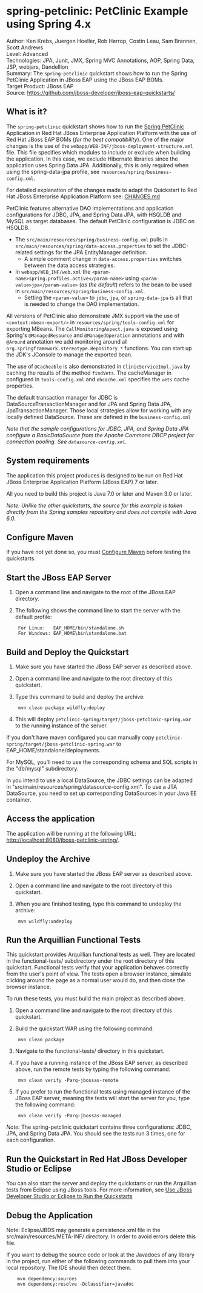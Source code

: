spring-petclinic: PetClinic Example using Spring 4.x  
======================================================
Author: Ken Krebs, Juergen Hoeller, Rob Harrop, Costin Leau, Sam Brannen, Scott Andrews  
Level: Advanced  
Technologies: JPA, Junit, JMX, Spring MVC Annotations, AOP, Spring Data, JSP, webjars, Dandellion  
Summary: The `spring-petclinic` quickstart shows how to run the Spring PetClinic Application in JBoss EAP using the JBoss EAP BOMs.  
Target Product: JBoss EAP  
Source: <https://github.com/jboss-developer/jboss-eap-quickstarts/>  

What is it?  
-----------
The `spring-petclinic` quickstart shows how to run the [Spring PetClinic](<http://github.com/spring-projects/spring-petclinic>) Application 
in Red Hat JBoss Enterprise Application Platform with the use of Red Hat JBoss EAP BOMs (_for the best compatibility_). One of the major 
changes is the use of the `webapp/WEB-INF/jboss-deployment-structure.xml` file. This file specifies which modules 
to include or exclude when building the application. In this case, we exclude Hibernate libraries since the application 
uses Spring Data JPA. Additionally, this is only required when using the spring-data-jpa profile, see `resources/spring/business-config.xml`.

For detailed explanation of the changes made to adapt the Quickstart to Red Hat JBoss Enterprise Application Platform see: [CHANGES.md](CHANGES.md)

PetClinic features alternative DAO implementations and application configurations for JDBC, JPA, and Spring Data JPA, with 
HSQLDB and MySQL as target databases. The default PetClinic configuration is JDBC on HSQLDB.  

* The `src/main/resources/spring/business-config.xml` pulls in `src/main/resources/spring/data-access.properties` to set 
the JDBC-related settings for the JPA EntityManager definition. 
    * A simple comment change in `data-access.properties` switches between the data access strategies. 
* In `webapp/WEB_INF/web.xml` the `<param-name>spring.profiles.active</param-name>` using `<param-value>jpa</param-value>` 
(_as the default_) refers to the bean to be used in `src/main/resources/spring/business-config.xml`. 
    * Setting the `<param-value>` to `jdbc`, `jpa`, or `spring-data-jpa` is all that is needed to change the DAO implementation.

All versions of PetClinic also demonstrate JMX support via the use of `<context:mbean-export/>` in `resources/spring/tools-config.xml` 
for exporting MBeans. The `CallMonitoringAspect.java` is exposed using Spring's `@ManagedResource` and `@ManagedOperation`
annotations and with `@Around` annotation we add monitoring around all `org.springframework.stereotype.Repository *` functions. 
You can start up the JDK's JConsole to manage the exported bean.

The use of `@Cacheable` is also demonstrated in `ClinicServiceImpl.java` by caching the results of the method `findVets`.
The cacheManager in configured in `tools-config.xml` and `ehcache.xml` specifies the `vets` cache properties.

The default transaction manager for JDBC is DataSourceTransactionManager and for JPA and Spring Data JPA, JpaTransactionManager.
Those local strategies allow for working with any locally defined DataSource. These are defined in the `business-config.xml`

_Note that the sample configurations for JDBC, JPA, and Spring Data JPA configure a BasicDataSource from the Apache Commons 
DBCP project for connection pooling. See `datasource-config.xml`._

System requirements  
-------------------

The application this project produces is designed to be run on Red Hat JBoss Enterprise Application Platform (JBoss EAP) 7 or later.

All you need to build this project is Java 7.0 or later and Maven 3.0 or later.

_Note: Unlike the other quickstarts, the source for this example is taken directly from the Spring samples repository and 
does not compile with Java 6.0._


Configure Maven
---------------

If you have not yet done so, you must [Configure Maven](https://github.com/jboss-developer/jboss-developer-shared-resources/blob/master/guides/CONFIGURE_MAVEN.md#configure-maven-to-build-and-deploy-the-quickstarts) before testing the quickstarts.


Start the JBoss EAP Server  
-------------------------

1. Open a command line and navigate to the root of the JBoss EAP directory.
2. The following shows the command line to start the server with the default profile:

        For Linux:   EAP_HOME/bin/standalone.sh
        For Windows: EAP_HOME\bin\standalone.bat


Build and Deploy the Quickstart
-------------------------

1. Make sure you have started the JBoss EAP server as described above.
2. Open a command line and navigate to the root directory of this quickstart.
3. Type this command to build and deploy the archive:

        mvn clean package wildfly:deploy

4. This will deploy `petclinic-spring/target/jboss-petclinic-spring.war` to the running instance of the server.

If you don't have maven configured you can manually copy `petclinic-spring/target/jboss-petclinic-spring.war` to EAP_HOME/standalone/deployments.

For MySQL, you'll need to use the corresponding schema and SQL scripts in the "db/mysql" subdirectory.

In you intend to use a local DataSource, the JDBC settings can be adapted in "src/main/resources/spring/datasource-config.xml". 
To use a JTA DataSource, you need to set up corresponding DataSources in your Java EE container.

 
Access the application
---------------------

The application will be running at the following URL: <http://localhost:8080/jboss-petclinic-spring/>.


Undeploy the Archive
--------------------

1. Make sure you have started the JBoss EAP server as described above.
2. Open a command line and navigate to the root directory of this quickstart.
3. When you are finished testing, type this command to undeploy the archive:

        mvn wildfly:undeploy


Run the Arquillian Functional Tests
-----------------------------------

This quickstart provides Arquillian functional tests as well. They are located in the functional-tests/ subdirectory under 
the root directory of this quickstart. Functional tests verify that your application behaves correctly from the user's point 
of view. The tests open a browser instance, simulate clicking around the page as a normal user would do, and then close the browser instance.

To run these tests, you must build the main project as described above.

1. Open a command line and navigate to the root directory of this quickstart.
2. Build the quickstart WAR using the following command:

        mvn clean package

3. Navigate to the functional-tests/ directory in this quickstart.
4. If you have a running instance of the JBoss EAP server, as described above, run the remote tests by typing the following command:

        mvn clean verify -Parq-jbossas-remote

5. If you prefer to run the functional tests using managed instance of the JBoss EAP server, meaning the tests will start the 
server for you, type the following command:

        mvn clean verify -Parq-jbossas-managed

_Note:_ The spring-petclinic quickstart contains three configurations: JDBC, JPA, and Spring Data JPA. You should see the tests run 3 times, one for each configuration. 

Run the Quickstart in Red Hat JBoss Developer Studio or Eclipse
-------------------------------------
You can also start the server and deploy the quickstarts or run the Arquillian tests from Eclipse using JBoss tools. For more information, see [Use JBoss Developer Studio or Eclipse to Run the Quickstarts](https://github.com/jboss-developer/jboss-developer-shared-resources/blob/master/guides/USE_JBDS.md#use-jboss-developer-studio-or-eclipse-to-run-the-quickstarts) 


Debug the Application
----------------------

Note: Eclipse/JBDS may generate a persistence.xml file in the src/main/resources/META-INF/ directory. In order to avoid 
errors delete this file.

If you want to debug the source code or look at the Javadocs of any library in the project, run either of the following 
commands to pull them into your local repository. The IDE should then detect them.

        mvn dependency:sources
        mvn dependency:resolve -Dclassifier=javadoc

